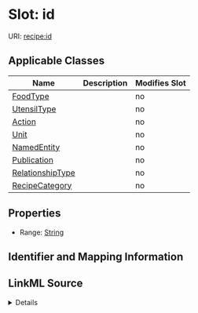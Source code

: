 

# Slot: id

URI: [recipe:id](http://w3id.org/ontogpt/recipe/id)



<!-- no inheritance hierarchy -->





## Applicable Classes

| Name | Description | Modifies Slot |
| --- | --- | --- |
| [FoodType](FoodType.md) |  |  no  |
| [UtensilType](UtensilType.md) |  |  no  |
| [Action](Action.md) |  |  no  |
| [Unit](Unit.md) |  |  no  |
| [NamedEntity](NamedEntity.md) |  |  no  |
| [Publication](Publication.md) |  |  no  |
| [RelationshipType](RelationshipType.md) |  |  no  |
| [RecipeCategory](RecipeCategory.md) |  |  no  |







## Properties

* Range: [String](String.md)





## Identifier and Mapping Information








## LinkML Source

<details>
```yaml
name: id
alias: id
domain_of:
- NamedEntity
- Publication
range: string

```
</details>